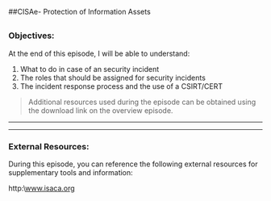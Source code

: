 ##CISAe- Protection of Information Assets
##
### Objectives:

At the end of this episode, I will be able to understand:

1. What to do in case of an security incident
2. The roles that should be assigned for security incidents
3. The incident response process and the use of a CSIRT/CERT




	

>Additional resources used during the episode can be obtained using the download link on the overview episode.

-----------------------------------------------------------






-----------------------------------------------------------
### External Resources:

During this episode, you can reference the following external resources for supplementary tools and information:

http:\www.isaca.org
